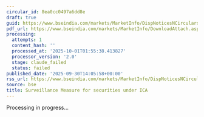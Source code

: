 ```yaml
---
circular_id: 8ea0cc0497a6dd8e
draft: true
guid: https://www.bseindia.com/markets/MarketInfo/DispNoticesNCirculars.aspx?Noticeid={969439AC-2113-48EA-BE42-36E196F17784}&noticeno=20250930-72&dt=09/30/2025&icount=72&totcount=114&flag=0
pdf_url: https://www.bseindia.com/markets/MarketInfo/DownloadAttach.aspx?id=20250930-72&attachedId=abf1c6a9-abf2-4dd3-918f-32ac8e57b6bb
processing:
  attempts: 1
  content_hash: ''
  processed_at: '2025-10-01T01:55:38.413827'
  processor_version: '2.0'
  stage: claude_failed
  status: failed
published_date: '2025-09-30T14:05:58+00:00'
rss_url: https://www.bseindia.com/markets/MarketInfo/DispNoticesNCirculars.aspx?Noticeid={969439AC-2113-48EA-BE42-36E196F17784}&noticeno=20250930-72&dt=09/30/2025&icount=72&totcount=114&flag=0
source: bse
title: Surveillance Measure for securities under ICA
---
```


Processing in progress...